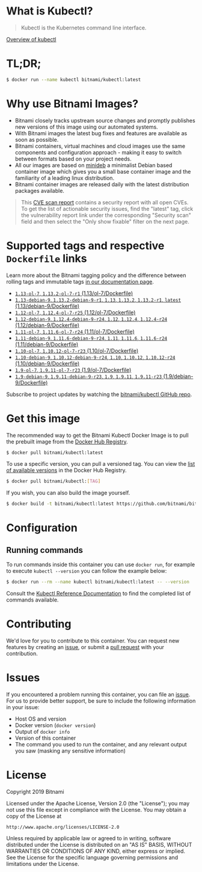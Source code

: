 
# What is Kubectl?

> Kubectl is the Kubernetes command line interface.

[Overview of kubectl](https://kubernetes.io/docs/reference/kubectl/overview/)

# TL;DR;

```bash
$ docker run --name kubectl bitnami/kubectl:latest
```

# Why use Bitnami Images?

* Bitnami closely tracks upstream source changes and promptly publishes new versions of this image using our automated systems.
* With Bitnami images the latest bug fixes and features are available as soon as possible.
* Bitnami containers, virtual machines and cloud images use the same components and configuration approach - making it easy to switch between formats based on your project needs.
* All our images are based on [minideb](https://github.com/bitnami/minideb) a minimalist Debian based container image which gives you a small base container image and the familiarity of a leading linux distribution.
* Bitnami container images are released daily with the latest distribution packages available.


> This [CVE scan report](https://quay.io/repository/bitnami/kubectl?tab=tags) contains a security report with all open CVEs. To get the list of actionable security issues, find the "latest" tag, click the vulnerability report link under the corresponding "Security scan" field and then select the "Only show fixable" filter on the next page.

# Supported tags and respective `Dockerfile` links

Learn more about the Bitnami tagging policy and the difference between rolling tags and immutable tags [in our documentation page](https://docs.bitnami.com/containers/how-to/understand-rolling-tags-containers/).


* [`1.13-ol-7`, `1.13.2-ol-7-r1` (1.13/ol-7/Dockerfile)](https://github.com/bitnami/bitnami-docker-kubectl/blob/1.13.2-ol-7-r1/1.13/ol-7/Dockerfile)
* [`1.13-debian-9`, `1.13.2-debian-9-r1`, `1.13`, `1.13.2`, `1.13.2-r1`, `latest` (1.13/debian-9/Dockerfile)](https://github.com/bitnami/bitnami-docker-kubectl/blob/1.13.2-debian-9-r1/1.13/debian-9/Dockerfile)
* [`1.12-ol-7`, `1.12.4-ol-7-r25` (1.12/ol-7/Dockerfile)](https://github.com/bitnami/bitnami-docker-kubectl/blob/1.12.4-ol-7-r25/1.12/ol-7/Dockerfile)
* [`1.12-debian-9`, `1.12.4-debian-9-r24`, `1.12`, `1.12.4`, `1.12.4-r24` (1.12/debian-9/Dockerfile)](https://github.com/bitnami/bitnami-docker-kubectl/blob/1.12.4-debian-9-r24/1.12/debian-9/Dockerfile)
* [`1.11-ol-7`, `1.11.6-ol-7-r24` (1.11/ol-7/Dockerfile)](https://github.com/bitnami/bitnami-docker-kubectl/blob/1.11.6-ol-7-r24/1.11/ol-7/Dockerfile)
* [`1.11-debian-9`, `1.11.6-debian-9-r24`, `1.11`, `1.11.6`, `1.11.6-r24` (1.11/debian-9/Dockerfile)](https://github.com/bitnami/bitnami-docker-kubectl/blob/1.11.6-debian-9-r24/1.11/debian-9/Dockerfile)
* [`1.10-ol-7`, `1.10.12-ol-7-r23` (1.10/ol-7/Dockerfile)](https://github.com/bitnami/bitnami-docker-kubectl/blob/1.10.12-ol-7-r23/1.10/ol-7/Dockerfile)
* [`1.10-debian-9`, `1.10.12-debian-9-r24`, `1.10`, `1.10.12`, `1.10.12-r24` (1.10/debian-9/Dockerfile)](https://github.com/bitnami/bitnami-docker-kubectl/blob/1.10.12-debian-9-r24/1.10/debian-9/Dockerfile)
* [`1.9-ol-7`, `1.9.11-ol-7-r23` (1.9/ol-7/Dockerfile)](https://github.com/bitnami/bitnami-docker-kubectl/blob/1.9.11-ol-7-r23/1.9/ol-7/Dockerfile)
* [`1.9-debian-9`, `1.9.11-debian-9-r23`, `1.9`, `1.9.11`, `1.9.11-r23` (1.9/debian-9/Dockerfile)](https://github.com/bitnami/bitnami-docker-kubectl/blob/1.9.11-debian-9-r23/1.9/debian-9/Dockerfile)

Subscribe to project updates by watching the [bitnami/kubectl GitHub repo](https://github.com/bitnami/bitnami-docker-kubectl).

# Get this image

The recommended way to get the Bitnami Kubectl Docker Image is to pull the prebuilt image from the [Docker Hub Registry](https://hub.docker.com/r/bitnami/kubectl).

```bash
$ docker pull bitnami/kubectl:latest
```

To use a specific version, you can pull a versioned tag. You can view the [list of available versions](https://hub.docker.com/r/bitnami/kubectl/tags/) in the Docker Hub Registry.

```bash
$ docker pull bitnami/kubectl:[TAG]
```

If you wish, you can also build the image yourself.

```bash
$ docker build -t bitnami/kubectl:latest https://github.com/bitnami/bitnami-docker-kubectl.git
```

# Configuration

## Running commands

To run commands inside this container you can use `docker run`, for example to execute `kubectl --version` you can follow the example below:

```bash
$ docker run --rm --name kubectl bitnami/kubectl:latest -- --version
```

Consult the [Kubectl Reference Documentation](https://kubernetes.io/docs/reference/generated/kubectl/kubectl-commands) to find the completed list of commands available.

# Contributing

We'd love for you to contribute to this container. You can request new features by creating an [issue](https://github.com/bitnami/bitnami-docker-kubectl/issues), or submit a [pull request](https://github.com/bitnami/bitnami-docker-kubectl/pulls) with your contribution.

# Issues

If you encountered a problem running this container, you can file an [issue](https://github.com/bitnami/bitnami-docker-kubectl/issues). For us to provide better support, be sure to include the following information in your issue:

- Host OS and version
- Docker version (`docker version`)
- Output of `docker info`
- Version of this container
- The command you used to run the container, and any relevant output you saw (masking any sensitive information)

# License

Copyright 2019 Bitnami

Licensed under the Apache License, Version 2.0 (the "License");
you may not use this file except in compliance with the License.
You may obtain a copy of the License at

    http://www.apache.org/licenses/LICENSE-2.0

Unless required by applicable law or agreed to in writing, software
distributed under the License is distributed on an "AS IS" BASIS,
WITHOUT WARRANTIES OR CONDITIONS OF ANY KIND, either express or implied.
See the License for the specific language governing permissions and
limitations under the License.
